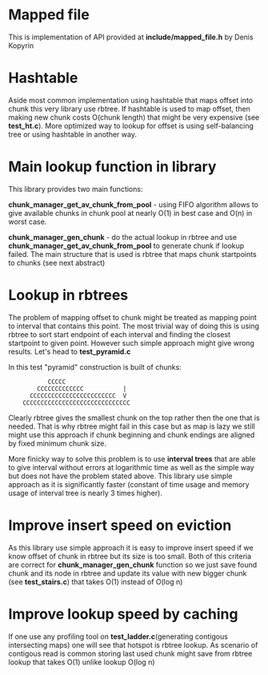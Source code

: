 # Mapped file

This is implementation of API provided at __include/mapped_file.h__ by Denis Kopyrin

# Hashtable

Aside most common implementation using hashtable that maps offset into chunk this
very library use rbtree. If hashtable is used to map offset, then making new chunk
costs O(chunk length) that might be very expensive (see __test_ht.c__). More optimized
way to lookup for offset is using self-balancing tree or using hashtable in another way.

# Main lookup function in library
This library provides two main functions:

__chunk_manager_get_av_chunk_from_pool__ - using FIFO algorithm allows to give
available chunks in chunk pool at nearly O(1) in best case and O(n) in worst case.

__chunk_manager_gen_chunk__ - do the actual lookup in rbtree and use __chunk_manager_get_av_chunk_from_pool__
to generate chunk if lookup failed. The main structure that is used is rbtree that
maps chunk startpoints to chunks (see next abstract)

# Lookup in rbtrees

The problem of mapping offset to chunk might be treated as mapping point to interval
that contains this point. The most trivial way of doing this is using rbtree to sort
start endpoint of each interval and finding the closest startpoint to given point.
However such simple approach might give wrong results. Let's head to __test_pyramid.c__

In this test "pyramid" construction is built of chunks:

               CCCCC 
            CCCCCCCCCCCCC           |
          CCCCCCCCCCCCCCCCCCCCCCCC  V
        CCCCCCCCCCCCCCCCCCCCCCCCCCCCCC

Clearly rbtree gives the smallest chunk on the top rather then the one that is needed.
That is why rbtree might fail in this case but as map is lazy we still might use this
approach if chunk beginning and chunk endings are aligned by fixed minimum chunk size.

More finicky way to solve this problem is to use __interval trees__ that are able to give
interval without errors at logarithmic time as well as the simple way but does not have the problem
stated above. This library use simple approach as it is significantly faster
(constant of time usage and memory usage of interval tree is nearly 3 times higher).

# Improve insert speed on eviction

As this library use simple approach it is easy to improve insert speed if we know
offset of chunk in rbtree but its size is too small. Both of this criteria are
correct for __chunk_manager_gen_chunk__ function so we just save found chunk and its node
in rbtree and update its value with new bigger chunk (see __test_stairs.c__) that takes O(1)
instead of O(log n)

# Improve lookup speed by caching

If one use any profiling tool on __test_ladder.c__(generating contigous intersecting maps) one will 
see that hotspot is rbtree lookup. As scenario of contigous read is common storing last
used chunk might save from rbtree lookup that takes O(1) unlike lookup O(log n) 
